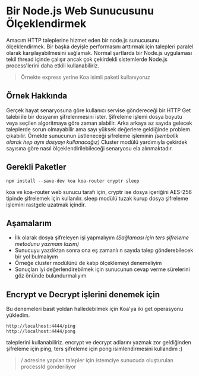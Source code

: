 # Bir Node.js Web Sunucusunu Ölçeklendirmek

Amacım HTTP taleplerine hizmet eden bir node.js sunucusunu ölçeklendirmek. Bir başka deyişle performasını arttırmak için talepleri paralel olarak karşılayabilmesini sağlamak. Normal şartlarda bir Node.js uygulaması tekil thread içinde çalışır ancak çok çekirdekli sistemlerde Node.js process'lerini daha etkili kullanabiliriz.

>Örnekte express yerine Koa isimli paketi kullanıyoruz

## Örnek Hakkında

Gerçek hayat senaryosuna göre kullanıcı servise göndereceği bir HTTP Get talebi ile bir dosyanın şifrelenmesini ister. Şifreleme işlemi dosya boyutu veya seçilen algoritmaya göre zaman alabilir. Arka arkaya az sayıda gelecek taleplerde sorun olmayabilir ama sayı yüksek değerlere geldiğinde problem çıkabilir. Örnekte sunucunun üstleneceği şifreleme işleminin _(sembolik olarak hep aynı dosyayı kullanacağız)_ Cluster modülü yardımıyla çekirdek sayısına göre nasıl ölçeklendirilebileceği senaryosu ela alınmaktadır.

## Gerekli Paketler

```
npm install --save-dev koa koa-router cryptr sleep
```

koa ve koa-router web sunucu tarafı için, cryptr ise dosya içeriğini AES-256 tipinde şifrelemek için kullanılır. sleep modülü tuzak kurup dosya şifreleme işlemini rastgele uzatmak içindir.

## Aşamalarım

- İlk olarak dosya şifreleyen işi yapmalıyım _(Sağlaması için ters şifreleme metodunu yazmam lazım)_
- Sunucuyu yazdıktan sonra ona eş zamanlı n sayıda talep gönderebilecek bir yol bulmalıyım
- Örneğe cluster modülünü de katıp ölçeklemeyi denemeliyim
- Sonuçları iyi değerlendirebilmek için sunucunun cevap verme sürelerini göz önünde bulundurmalıyım

## Encrypt ve Decrypt işlerini denemek için

Bu denemeleri basit yoldan halledebilmek için Koa'ya iki get operasyonu yükledim.

```
http://localhost:4444/ping
http://localhost:4444/pong
```

taleplerini kullanabiliriz. encrypt ve decrypt adlarını yazmak zor geldiğinden şifreleme için ping, ters şifreleme için pong isimlendirmesini kullandım :)

>/ adresine yapılan talepler için istemciye sunucuda oluşturulan processId gönderiliyor